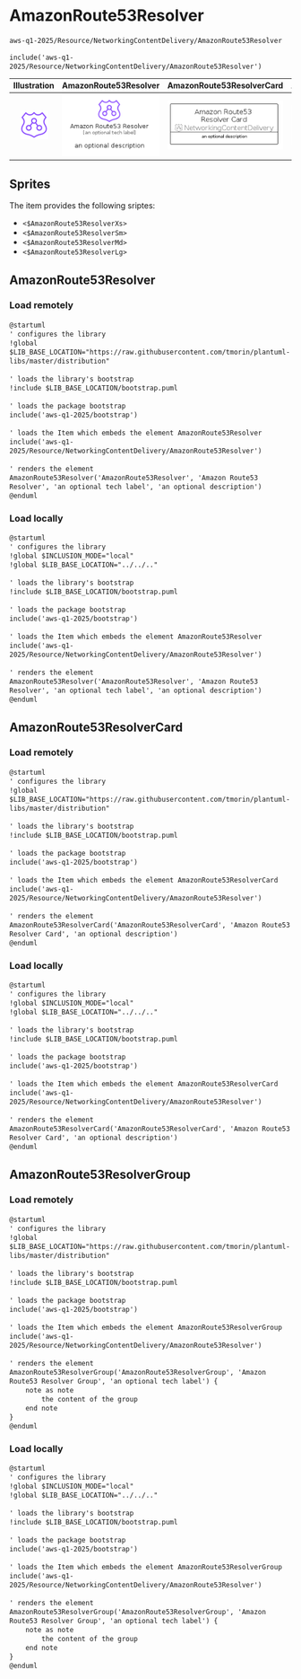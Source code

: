 # AmazonRoute53Resolver


```text
aws-q1-2025/Resource/NetworkingContentDelivery/AmazonRoute53Resolver
```

```text
include('aws-q1-2025/Resource/NetworkingContentDelivery/AmazonRoute53Resolver')
```



| Illustration | AmazonRoute53Resolver | AmazonRoute53ResolverCard | AmazonRoute53ResolverGroup |
| :---: | :---: | :---: | :---: |
| ![illustration for Illustration](../../../aws-q1-2025/Resource/NetworkingContentDelivery/AmazonRoute53Resolver.png) | ![illustration for AmazonRoute53Resolver](../../../aws-q1-2025/Resource/NetworkingContentDelivery/AmazonRoute53Resolver.Local.png) | ![illustration for AmazonRoute53ResolverCard](../../../aws-q1-2025/Resource/NetworkingContentDelivery/AmazonRoute53ResolverCard.Local.png) | ![illustration for AmazonRoute53ResolverGroup](../../../aws-q1-2025/Resource/NetworkingContentDelivery/AmazonRoute53ResolverGroup.Local.png) |



## Sprites
The item provides the following sriptes:

- `<$AmazonRoute53ResolverXs>`
- `<$AmazonRoute53ResolverSm>`
- `<$AmazonRoute53ResolverMd>`
- `<$AmazonRoute53ResolverLg>`





## AmazonRoute53Resolver

### Load remotely
```plantuml
@startuml
' configures the library
!global $LIB_BASE_LOCATION="https://raw.githubusercontent.com/tmorin/plantuml-libs/master/distribution"

' loads the library's bootstrap
!include $LIB_BASE_LOCATION/bootstrap.puml

' loads the package bootstrap
include('aws-q1-2025/bootstrap')

' loads the Item which embeds the element AmazonRoute53Resolver
include('aws-q1-2025/Resource/NetworkingContentDelivery/AmazonRoute53Resolver')

' renders the element
AmazonRoute53Resolver('AmazonRoute53Resolver', 'Amazon Route53 Resolver', 'an optional tech label', 'an optional description')
@enduml
```

### Load locally
```plantuml
@startuml
' configures the library
!global $INCLUSION_MODE="local"
!global $LIB_BASE_LOCATION="../../.."

' loads the library's bootstrap
!include $LIB_BASE_LOCATION/bootstrap.puml

' loads the package bootstrap
include('aws-q1-2025/bootstrap')

' loads the Item which embeds the element AmazonRoute53Resolver
include('aws-q1-2025/Resource/NetworkingContentDelivery/AmazonRoute53Resolver')

' renders the element
AmazonRoute53Resolver('AmazonRoute53Resolver', 'Amazon Route53 Resolver', 'an optional tech label', 'an optional description')
@enduml
```

## AmazonRoute53ResolverCard

### Load remotely
```plantuml
@startuml
' configures the library
!global $LIB_BASE_LOCATION="https://raw.githubusercontent.com/tmorin/plantuml-libs/master/distribution"

' loads the library's bootstrap
!include $LIB_BASE_LOCATION/bootstrap.puml

' loads the package bootstrap
include('aws-q1-2025/bootstrap')

' loads the Item which embeds the element AmazonRoute53ResolverCard
include('aws-q1-2025/Resource/NetworkingContentDelivery/AmazonRoute53Resolver')

' renders the element
AmazonRoute53ResolverCard('AmazonRoute53ResolverCard', 'Amazon Route53 Resolver Card', 'an optional description')
@enduml
```

### Load locally
```plantuml
@startuml
' configures the library
!global $INCLUSION_MODE="local"
!global $LIB_BASE_LOCATION="../../.."

' loads the library's bootstrap
!include $LIB_BASE_LOCATION/bootstrap.puml

' loads the package bootstrap
include('aws-q1-2025/bootstrap')

' loads the Item which embeds the element AmazonRoute53ResolverCard
include('aws-q1-2025/Resource/NetworkingContentDelivery/AmazonRoute53Resolver')

' renders the element
AmazonRoute53ResolverCard('AmazonRoute53ResolverCard', 'Amazon Route53 Resolver Card', 'an optional description')
@enduml
```

## AmazonRoute53ResolverGroup

### Load remotely
```plantuml
@startuml
' configures the library
!global $LIB_BASE_LOCATION="https://raw.githubusercontent.com/tmorin/plantuml-libs/master/distribution"

' loads the library's bootstrap
!include $LIB_BASE_LOCATION/bootstrap.puml

' loads the package bootstrap
include('aws-q1-2025/bootstrap')

' loads the Item which embeds the element AmazonRoute53ResolverGroup
include('aws-q1-2025/Resource/NetworkingContentDelivery/AmazonRoute53Resolver')

' renders the element
AmazonRoute53ResolverGroup('AmazonRoute53ResolverGroup', 'Amazon Route53 Resolver Group', 'an optional tech label') {
    note as note
        the content of the group
    end note
}
@enduml
```

### Load locally
```plantuml
@startuml
' configures the library
!global $INCLUSION_MODE="local"
!global $LIB_BASE_LOCATION="../../.."

' loads the library's bootstrap
!include $LIB_BASE_LOCATION/bootstrap.puml

' loads the package bootstrap
include('aws-q1-2025/bootstrap')

' loads the Item which embeds the element AmazonRoute53ResolverGroup
include('aws-q1-2025/Resource/NetworkingContentDelivery/AmazonRoute53Resolver')

' renders the element
AmazonRoute53ResolverGroup('AmazonRoute53ResolverGroup', 'Amazon Route53 Resolver Group', 'an optional tech label') {
    note as note
        the content of the group
    end note
}
@enduml
```


